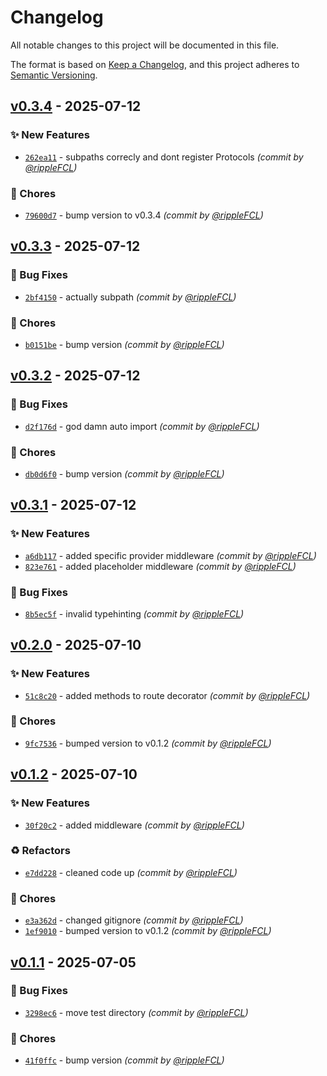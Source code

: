 # Changelog
All notable changes to this project will be documented in this file.

The format is based on [Keep a Changelog](https://keepachangelog.com/en/1.0.0/),
and this project adheres to [Semantic Versioning](https://semver.org/spec/v2.0.0.html).

## [v0.3.4] - 2025-07-12
### :sparkles: New Features
- [`262ea11`](https://github.com/Overengineers-Anonymous/ShatterAPI/commit/262ea11fdfaaa4000cf2db6f78236587c4091843) - subpaths correcly and dont register Protocols *(commit by [@rippleFCL](https://github.com/rippleFCL))*

### :wrench: Chores
- [`79600d7`](https://github.com/Overengineers-Anonymous/ShatterAPI/commit/79600d7e7c5bd9adc9c0b2a13af29c82ecc234de) - bump version to v0.3.4 *(commit by [@rippleFCL](https://github.com/rippleFCL))*


## [v0.3.3] - 2025-07-12
### :bug: Bug Fixes
- [`2bf4150`](https://github.com/Overengineers-Anonymous/ShatterAPI/commit/2bf4150dd6c819217056482aa12a39b097117947) - actually subpath *(commit by [@rippleFCL](https://github.com/rippleFCL))*

### :wrench: Chores
- [`b0151be`](https://github.com/Overengineers-Anonymous/ShatterAPI/commit/b0151be9d5359862873b91eb14e4e3e05d2cce5d) - bump version *(commit by [@rippleFCL](https://github.com/rippleFCL))*


## [v0.3.2] - 2025-07-12
### :bug: Bug Fixes
- [`d2f176d`](https://github.com/Overengineers-Anonymous/ShatterAPI/commit/d2f176dc7c5843d153dc924f532ae69d2beb5c97) - god damn auto import *(commit by [@rippleFCL](https://github.com/rippleFCL))*

### :wrench: Chores
- [`db0d6f0`](https://github.com/Overengineers-Anonymous/ShatterAPI/commit/db0d6f02c66e6cedd82a78134c7a980ce6dfbc6d) - bump version *(commit by [@rippleFCL](https://github.com/rippleFCL))*


## [v0.3.1] - 2025-07-12
### :sparkles: New Features
- [`a6db117`](https://github.com/Overengineers-Anonymous/ShatterAPI/commit/a6db1173fdda56417ae771f51bacc1de60437e53) - added specific provider middleware *(commit by [@rippleFCL](https://github.com/rippleFCL))*
- [`823e761`](https://github.com/Overengineers-Anonymous/ShatterAPI/commit/823e761c6b6fc62cc5ca10bbf5729602221ec2a4) - added placeholder middleware *(commit by [@rippleFCL](https://github.com/rippleFCL))*

### :bug: Bug Fixes
- [`8b5ec5f`](https://github.com/Overengineers-Anonymous/ShatterAPI/commit/8b5ec5f3cb34b4d5dda605bd70a386b0994f7208) - invalid typehinting *(commit by [@rippleFCL](https://github.com/rippleFCL))*


## [v0.2.0] - 2025-07-10
### :sparkles: New Features
- [`51c8c20`](https://github.com/Overengineers-Anonymous/ShatterAPI/commit/51c8c20d8812d99a9a85e1565126f85932bdb87d) - added methods to route decorator *(commit by [@rippleFCL](https://github.com/rippleFCL))*

### :wrench: Chores
- [`9fc7536`](https://github.com/Overengineers-Anonymous/ShatterAPI/commit/9fc753609a271f10fe54573d763cbc3f9e8d3c4d) - bumped version to v0.1.2 *(commit by [@rippleFCL](https://github.com/rippleFCL))*


## [v0.1.2] - 2025-07-10
### :sparkles: New Features
- [`30f20c2`](https://github.com/Overengineers-Anonymous/ShatterAPI/commit/30f20c2a27b02fde05672ea0c7b785dcf1dc9815) - added middleware *(commit by [@rippleFCL](https://github.com/rippleFCL))*

### :recycle: Refactors
- [`e7dd228`](https://github.com/Overengineers-Anonymous/ShatterAPI/commit/e7dd22871c070757a91ddacc09a87db51395e4c9) - cleaned code up *(commit by [@rippleFCL](https://github.com/rippleFCL))*

### :wrench: Chores
- [`e3a362d`](https://github.com/Overengineers-Anonymous/ShatterAPI/commit/e3a362d8d0af3ac5c2e83644cf93af223e1e82af) - changed gitignore *(commit by [@rippleFCL](https://github.com/rippleFCL))*
- [`1ef9010`](https://github.com/Overengineers-Anonymous/ShatterAPI/commit/1ef9010d5c3fd692cdc8209a46dbe9162e7f4b39) - bumped version to v0.1.2 *(commit by [@rippleFCL](https://github.com/rippleFCL))*


## [v0.1.1] - 2025-07-05
### :bug: Bug Fixes
- [`3298ec6`](https://github.com/Overengineers-Anonymous/ShatterAPI/commit/3298ec60bd99c912586540c7822bc21011204bee) - move test directory *(commit by [@rippleFCL](https://github.com/rippleFCL))*

### :wrench: Chores
- [`41f0ffc`](https://github.com/Overengineers-Anonymous/ShatterAPI/commit/41f0ffce5c0a04c090cc0dcebeb3255433f4d83a) - bump version *(commit by [@rippleFCL](https://github.com/rippleFCL))*

[v0.1.1]: https://github.com/Overengineers-Anonymous/ShatterAPI/compare/v0.1.0...v0.1.1
[v0.1.2]: https://github.com/Overengineers-Anonymous/ShatterAPI/compare/v0.1.1...v0.1.2
[v0.2.0]: https://github.com/Overengineers-Anonymous/ShatterAPI/compare/v0.1.2...v0.2.0
[v0.3.1]: https://github.com/Overengineers-Anonymous/ShatterAPI/compare/v0.3.0...v0.3.1
[v0.3.2]: https://github.com/Overengineers-Anonymous/ShatterAPI/compare/v0.3.1...v0.3.2
[v0.3.3]: https://github.com/Overengineers-Anonymous/ShatterAPI/compare/v0.3.2...v0.3.3
[v0.3.4]: https://github.com/Overengineers-Anonymous/ShatterAPI/compare/v0.3.3...v0.3.4
